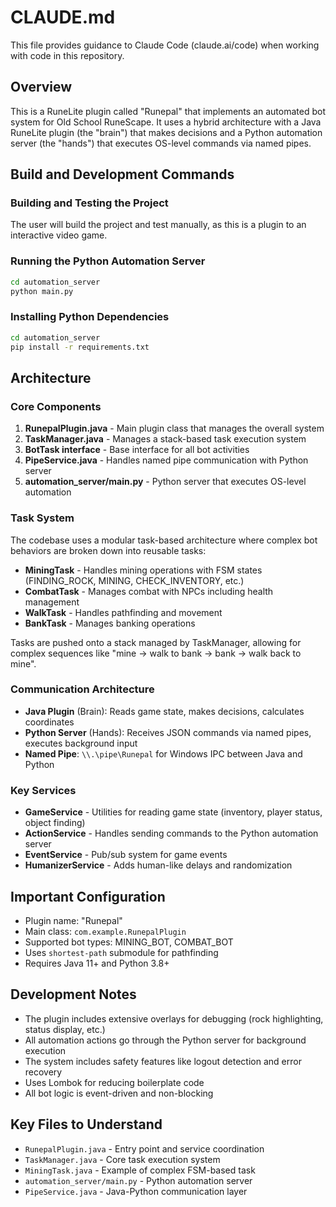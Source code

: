 # CLAUDE.md

This file provides guidance to Claude Code (claude.ai/code) when working with code in this repository.

## Overview

This is a RuneLite plugin called "Runepal" that implements an automated bot system for Old School RuneScape. It uses a hybrid architecture with a Java RuneLite plugin (the "brain") that makes decisions and a Python automation server (the "hands") that executes OS-level commands via named pipes.

## Build and Development Commands

### Building and Testing the Project
The user will build the project and test manually, as this is a plugin to an interactive video game.

### Running the Python Automation Server
```bash
cd automation_server
python main.py
```

### Installing Python Dependencies
```bash
cd automation_server
pip install -r requirements.txt
```

## Architecture

### Core Components

1. **RunepalPlugin.java** - Main plugin class that manages the overall system
2. **TaskManager.java** - Manages a stack-based task execution system
3. **BotTask interface** - Base interface for all bot activities
4. **PipeService.java** - Handles named pipe communication with Python server
5. **automation_server/main.py** - Python server that executes OS-level automation

### Task System

The codebase uses a modular task-based architecture where complex bot behaviors are broken down into reusable tasks:

- **MiningTask** - Handles mining operations with FSM states (FINDING_ROCK, MINING, CHECK_INVENTORY, etc.)
- **CombatTask** - Manages combat with NPCs including health management
- **WalkTask** - Handles pathfinding and movement
- **BankTask** - Manages banking operations

Tasks are pushed onto a stack managed by TaskManager, allowing for complex sequences like "mine -> walk to bank -> bank -> walk back to mine".

### Communication Architecture

- **Java Plugin** (Brain): Reads game state, makes decisions, calculates coordinates
- **Python Server** (Hands): Receives JSON commands via named pipes, executes background input
- **Named Pipe**: `\\.\pipe\Runepal` for Windows IPC between Java and Python

### Key Services

- **GameService** - Utilities for reading game state (inventory, player status, object finding)
- **ActionService** - Handles sending commands to the Python automation server
- **EventService** - Pub/sub system for game events
- **HumanizerService** - Adds human-like delays and randomization

## Important Configuration

- Plugin name: "Runepal"
- Main class: `com.example.RunepalPlugin`
- Supported bot types: MINING_BOT, COMBAT_BOT
- Uses `shortest-path` submodule for pathfinding
- Requires Java 11+ and Python 3.8+

## Development Notes

- The plugin includes extensive overlays for debugging (rock highlighting, status display, etc.)
- All automation actions go through the Python server for background execution
- The system includes safety features like logout detection and error recovery
- Uses Lombok for reducing boilerplate code
- All bot logic is event-driven and non-blocking

## Key Files to Understand

- `RunepalPlugin.java` - Entry point and service coordination
- `TaskManager.java` - Core task execution system
- `MiningTask.java` - Example of complex FSM-based task
- `automation_server/main.py` - Python automation server
- `PipeService.java` - Java-Python communication layer